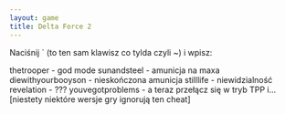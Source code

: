 ```yaml
---
layout: game
title: Delta Force 2
---
```


Naciśnij ` (to ten sam klawisz co tylda czyli ~) i wpisz:

thetrooper 		- god mode
sunandsteel 		- amunicja na maxa
diewithyourbooyson	- nieskończona amunicja
stilllife 			- niewidzialność       
revelation 		- ???
youvegotproblems		- a teraz przełącz się w tryb TPP i... 
[niestety 
			  niektóre wersje gry ignorują ten cheat]
